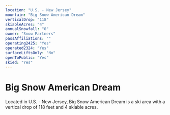 ```yaml
---
location: "U.S. - New Jersey"
mountain: "Big Snow American Dream"
verticalDrop: "118"
skiableAcres: "4"
annualSnowfall: "0"
owner: "Snow Partners"
passAffiliations: ""
operating2425: "Yes"
operated2324: "Yes"
surfaceLiftsOnly: "No"
openToPublic: "Yes"
skied: "Yes"
---
```


# Big Snow American Dream

Located in U.S. - New Jersey, Big Snow American Dream is a ski area with a vertical drop of 118 feet and 4 skiable acres.